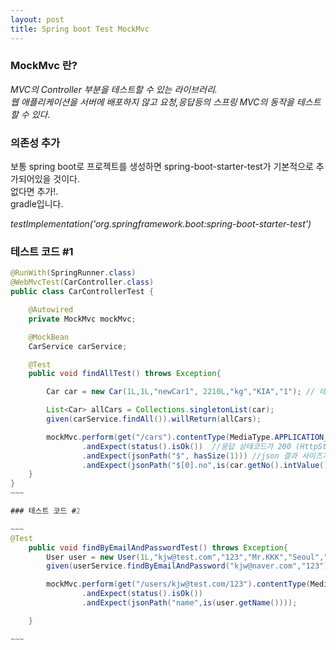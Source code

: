 ```yaml
---
layout: post
title: Spring boot Test MockMvc
---
```


### MockMvc 란?  
*MVC의 Controller 부분을 테스트할 수 있는 라이브러리.*  
*웹 애플리케이션을 서버에 배포하지 않고 요청,응답등의 스프링 MVC의 동작을 테스트할 수 있다.*  

### 의존성 추가  
보통 spring boot로 프로젝트를 생성하면 spring-boot-starter-test가 기본적으로 추가되어있을 것이다.  
없다면 추가!.  
gradle입니다.  

*testImplementation('org.springframework.boot:spring-boot-starter-test')*   

### 테스트 코드 #1  

```java  
@RunWith(SpringRunner.class)
@WebMvcTest(CarController.class)
public class CarControllerTest {

    @Autowired
    private MockMvc mockMvc;

    @MockBean
    CarService carService;

    @Test
    public void findAllTest() throws Exception{

        Car car = new Car(1L,1L,"newCar1", 2210L,"kg","KIA","1"); // 테스트할 Car 객체 생성

        List<Car> allCars = Collections.singletonList(car);
        given(carService.findAll()).willReturn(allCars);

        mockMvc.perform(get("/cars").contentType(MediaType.APPLICATION_JSON))
                .andExpect(status().isOk())  //응답 상태코드가 200 (HttpStatus.OK)이 아니면 에러!
                .andExpect(jsonPath("$", hasSize(1))) //json 결과 사이즈가 1개가 아니면 에러!!( 위에 Car 객체에 1개만 넣었음..)
                .andExpect(jsonPath("$[0].no",is(car.getNo().intValue())));
    }
}
~~~   

### 테스트 코드 #2

~~~   
@Test
    public void findByEmailAndPasswordTest() throws Exception{
        User user = new User(1L,"kjw@test.com","123","Mr.KKK","Seoul","2");
        given(userService.findByEmailAndPassword("kjw@naver.com","123")).willReturn(user);

        mockMvc.perform(get("/users/kjw@test.com/123").contentType(MediaType.APPLICATION_JSON))
                .andExpect(status().isOk())
                .andExpect(jsonPath("name",is(user.getName())));

    }

~~~  
